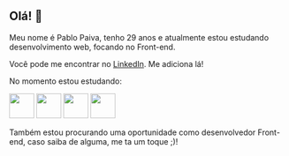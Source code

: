 ## Olá! 👋

Meu nome é Pablo Paiva, tenho 29 anos e atualmente estou estudando desenvolvimento web, focando no Front-end.

Você pode me encontrar no [LinkedIn](https://www.linkedin.com/in/pablo-paiva-19628ba4/). Me adiciona lá!

No momento estou estudando:

<img src="https://cdn.jsdelivr.net/gh/devicons/devicon/icons/html5/html5-original-wordmark.svg" height="45" width="45"/>    <img src="https://cdn.jsdelivr.net/gh/devicons/devicon/icons/css3/css3-original-wordmark.svg" height="45" width="45"/>    <img src="https://cdn.jsdelivr.net/gh/devicons/devicon/icons/javascript/javascript-original.svg" height="45" width="45"/>    <img src="https://cdn.jsdelivr.net/gh/devicons/devicon/icons/react/react-original-wordmark.svg" height="45" width="45"/>

Também estou procurando uma oportunidade como desenvolvedor Front-end, caso saiba de alguma, me ta um toque ;)!
